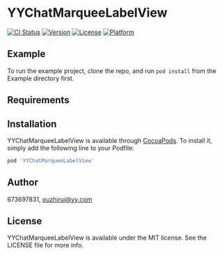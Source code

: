 # YYChatMarqueeLabelView

[![CI Status](https://img.shields.io/travis/673697831/YYChatMarqueeLabelView.svg?style=flat)](https://travis-ci.org/673697831/YYChatMarqueeLabelView)
[![Version](https://img.shields.io/cocoapods/v/YYChatMarqueeLabelView.svg?style=flat)](https://cocoapods.org/pods/YYChatMarqueeLabelView)
[![License](https://img.shields.io/cocoapods/l/YYChatMarqueeLabelView.svg?style=flat)](https://cocoapods.org/pods/YYChatMarqueeLabelView)
[![Platform](https://img.shields.io/cocoapods/p/YYChatMarqueeLabelView.svg?style=flat)](https://cocoapods.org/pods/YYChatMarqueeLabelView)

## Example

To run the example project, clone the repo, and run `pod install` from the Example directory first.

## Requirements

## Installation

YYChatMarqueeLabelView is available through [CocoaPods](https://cocoapods.org). To install
it, simply add the following line to your Podfile:

```ruby
pod 'YYChatMarqueeLabelView'
```

## Author

673697831, ouzhirui@yy.com

## License

YYChatMarqueeLabelView is available under the MIT license. See the LICENSE file for more info.
